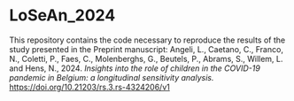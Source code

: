 # LoSeAn_2024
This repository contains the code necessary to reproduce the results of the study  presented in the Preprint manuscript:
Angeli, L., Caetano, C., Franco, N., Coletti, P., Faes, C., Molenberghs, G., Beutels, P., Abrams, S., Willem, L. and Hens, N., 2024. 
_Insights into the role of children in the COVID-19 pandemic in Belgium: a longitudinal sensitivity analysis._
https://doi.org/10.21203/rs.3.rs-4324206/v1
